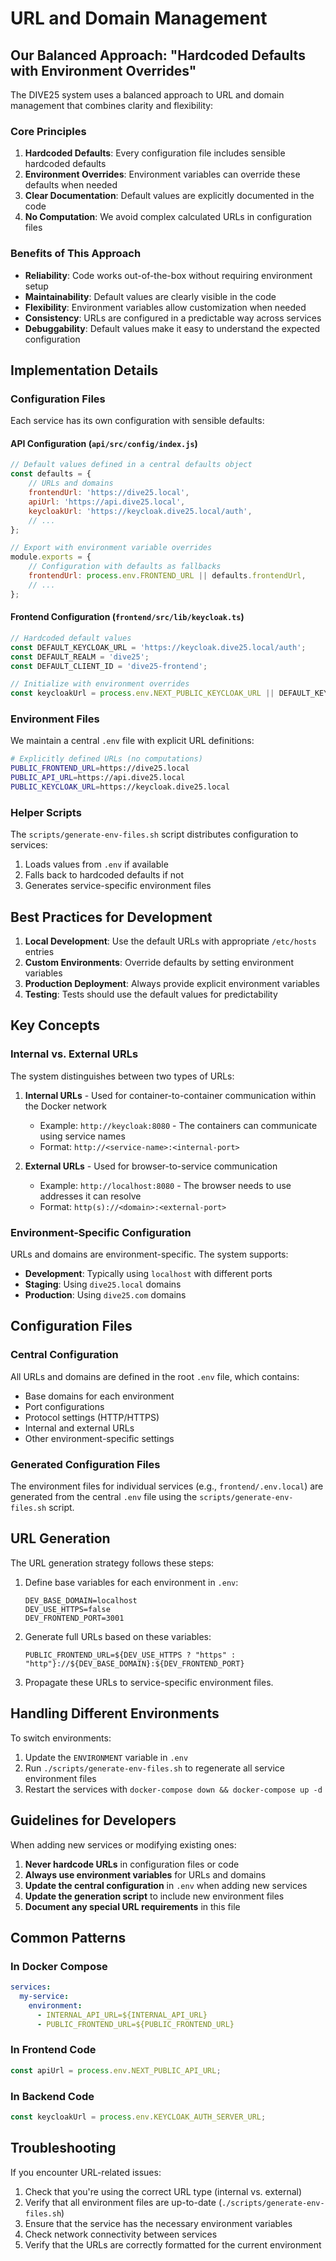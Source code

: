 # URL and Domain Management

## Our Balanced Approach: "Hardcoded Defaults with Environment Overrides"

The DIVE25 system uses a balanced approach to URL and domain management that combines clarity and flexibility:

### Core Principles

1. **Hardcoded Defaults**: Every configuration file includes sensible hardcoded defaults
2. **Environment Overrides**: Environment variables can override these defaults when needed
3. **Clear Documentation**: Default values are explicitly documented in the code
4. **No Computation**: We avoid complex calculated URLs in configuration files

### Benefits of This Approach

- **Reliability**: Code works out-of-the-box without requiring environment setup
- **Maintainability**: Default values are clearly visible in the code
- **Flexibility**: Environment variables allow customization when needed
- **Consistency**: URLs are configured in a predictable way across services
- **Debuggability**: Default values make it easy to understand the expected configuration

## Implementation Details

### Configuration Files

Each service has its own configuration with sensible defaults:

#### API Configuration (`api/src/config/index.js`)

```javascript
// Default values defined in a central defaults object
const defaults = {
    // URLs and domains
    frontendUrl: 'https://dive25.local',
    apiUrl: 'https://api.dive25.local',
    keycloakUrl: 'https://keycloak.dive25.local/auth',
    // ...
};

// Export with environment variable overrides
module.exports = {
    // Configuration with defaults as fallbacks
    frontendUrl: process.env.FRONTEND_URL || defaults.frontendUrl,
    // ...
};
```

#### Frontend Configuration (`frontend/src/lib/keycloak.ts`)

```typescript
// Hardcoded default values
const DEFAULT_KEYCLOAK_URL = 'https://keycloak.dive25.local/auth';
const DEFAULT_REALM = 'dive25';
const DEFAULT_CLIENT_ID = 'dive25-frontend';

// Initialize with environment overrides
const keycloakUrl = process.env.NEXT_PUBLIC_KEYCLOAK_URL || DEFAULT_KEYCLOAK_URL;
```

### Environment Files

We maintain a central `.env` file with explicit URL definitions:

```bash
# Explicitly defined URLs (no computations)
PUBLIC_FRONTEND_URL=https://dive25.local
PUBLIC_API_URL=https://api.dive25.local
PUBLIC_KEYCLOAK_URL=https://keycloak.dive25.local
```

### Helper Scripts

The `scripts/generate-env-files.sh` script distributes configuration to services:

1. Loads values from `.env` if available
2. Falls back to hardcoded defaults if not
3. Generates service-specific environment files

## Best Practices for Development

1. **Local Development**: Use the default URLs with appropriate `/etc/hosts` entries
2. **Custom Environments**: Override defaults by setting environment variables
3. **Production Deployment**: Always provide explicit environment variables
4. **Testing**: Tests should use the default values for predictability

## Key Concepts

### Internal vs. External URLs

The system distinguishes between two types of URLs:

1. **Internal URLs** - Used for container-to-container communication within the Docker network
   - Example: `http://keycloak:8080` - The containers can communicate using service names
   - Format: `http://<service-name>:<internal-port>`

2. **External URLs** - Used for browser-to-service communication
   - Example: `http://localhost:8080` - The browser needs to use addresses it can resolve
   - Format: `http(s)://<domain>:<external-port>`

### Environment-Specific Configuration

URLs and domains are environment-specific. The system supports:

- **Development**: Typically using `localhost` with different ports
- **Staging**: Using `dive25.local` domains
- **Production**: Using `dive25.com` domains

## Configuration Files

### Central Configuration

All URLs and domains are defined in the root `.env` file, which contains:

- Base domains for each environment
- Port configurations
- Protocol settings (HTTP/HTTPS)
- Internal and external URLs
- Other environment-specific settings

### Generated Configuration Files

The environment files for individual services (e.g., `frontend/.env.local`) are generated from the central `.env` file using the `scripts/generate-env-files.sh` script.

## URL Generation

The URL generation strategy follows these steps:

1. Define base variables for each environment in `.env`:
   ```
   DEV_BASE_DOMAIN=localhost
   DEV_USE_HTTPS=false
   DEV_FRONTEND_PORT=3001
   ```

2. Generate full URLs based on these variables:
   ```
   PUBLIC_FRONTEND_URL=${DEV_USE_HTTPS ? "https" : "http"}://${DEV_BASE_DOMAIN}:${DEV_FRONTEND_PORT}
   ```

3. Propagate these URLs to service-specific environment files.

## Handling Different Environments

To switch environments:

1. Update the `ENVIRONMENT` variable in `.env`
2. Run `./scripts/generate-env-files.sh` to regenerate all service environment files
3. Restart the services with `docker-compose down && docker-compose up -d`

## Guidelines for Developers

When adding new services or modifying existing ones:

1. **Never hardcode URLs** in configuration files or code
2. **Always use environment variables** for URLs and domains
3. **Update the central configuration** in `.env` when adding new services
4. **Update the generation script** to include new environment files
5. **Document any special URL requirements** in this file

## Common Patterns

### In Docker Compose

```yaml
services:
  my-service:
    environment:
      - INTERNAL_API_URL=${INTERNAL_API_URL}
      - PUBLIC_FRONTEND_URL=${PUBLIC_FRONTEND_URL}
```

### In Frontend Code

```javascript
const apiUrl = process.env.NEXT_PUBLIC_API_URL;
```

### In Backend Code

```javascript
const keycloakUrl = process.env.KEYCLOAK_AUTH_SERVER_URL;
```

## Troubleshooting

If you encounter URL-related issues:

1. Check that you're using the correct URL type (internal vs. external)
2. Verify that all environment files are up-to-date (`./scripts/generate-env-files.sh`)
3. Ensure that the service has the necessary environment variables
4. Check network connectivity between services
5. Verify that the URLs are correctly formatted for the current environment 